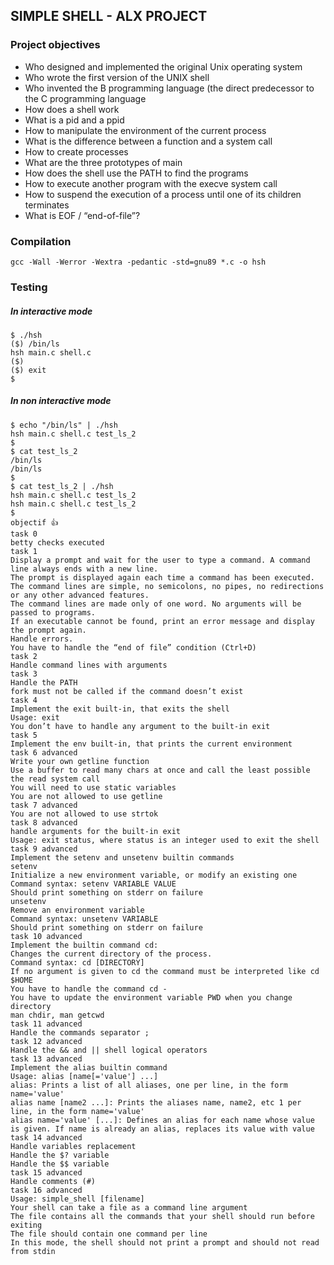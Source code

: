 ## SIMPLE SHELL - ALX PROJECT
### Project objectives
- Who designed and implemented the original Unix operating system
- Who wrote the first version of the UNIX shell
- Who invented the B programming language (the direct predecessor to the C programming language
- How does a shell work
- What is a pid and a ppid
- How to manipulate the environment of the current process
- What is the difference between a function and a system call
- How to create processes
- What are the three prototypes of main
- How does the shell use the PATH to find the programs
- How to execute another program with the execve system call
- How to suspend the execution of a process until one of its children terminates
- What is EOF / “end-of-file”?

### Compilation

````
gcc -Wall -Werror -Wextra -pedantic -std=gnu89 *.c -o hsh
````
### Testing
##### In interactive mode
````
$ ./hsh
($) /bin/ls
hsh main.c shell.c
($)
($) exit
$
````
##### In non interactive mode
````
$ echo "/bin/ls" | ./hsh
hsh main.c shell.c test_ls_2
$
$ cat test_ls_2
/bin/ls
/bin/ls
$
$ cat test_ls_2 | ./hsh
hsh main.c shell.c test_ls_2
hsh main.c shell.c test_ls_2
$
objectif 👍
task 0
betty checks executed
task 1
Display a prompt and wait for the user to type a command. A command line always ends with a new line.
The prompt is displayed again each time a command has been executed.
The command lines are simple, no semicolons, no pipes, no redirections or any other advanced features.
The command lines are made only of one word. No arguments will be passed to programs.
If an executable cannot be found, print an error message and display the prompt again.
Handle errors.
You have to handle the “end of file” condition (Ctrl+D)
task 2
Handle command lines with arguments
task 3
Handle the PATH
fork must not be called if the command doesn’t exist
task 4
Implement the exit built-in, that exits the shell
Usage: exit
You don’t have to handle any argument to the built-in exit
task 5
Implement the env built-in, that prints the current environment
task 6 advanced
Write your own getline function
Use a buffer to read many chars at once and call the least possible the read system call
You will need to use static variables
You are not allowed to use getline
task 7 advanced
You are not allowed to use strtok
task 8 advanced
handle arguments for the built-in exit
Usage: exit status, where status is an integer used to exit the shell
task 9 advanced
Implement the setenv and unsetenv builtin commands
setenv
Initialize a new environment variable, or modify an existing one
Command syntax: setenv VARIABLE VALUE
Should print something on stderr on failure
unsetenv
Remove an environment variable
Command syntax: unsetenv VARIABLE
Should print something on stderr on failure
task 10 advanced
Implement the builtin command cd:
Changes the current directory of the process.
Command syntax: cd [DIRECTORY]
If no argument is given to cd the command must be interpreted like cd $HOME
You have to handle the command cd -
You have to update the environment variable PWD when you change directory
man chdir, man getcwd
task 11 advanced
Handle the commands separator ;
task 12 advanced
Handle the && and || shell logical operators
task 13 advanced
Implement the alias builtin command
Usage: alias [name[='value'] ...]
alias: Prints a list of all aliases, one per line, in the form name='value'
alias name [name2 ...]: Prints the aliases name, name2, etc 1 per line, in the form name='value'
alias name='value' [...]: Defines an alias for each name whose value is given. If name is already an alias, replaces its value with value
task 14 advanced
Handle variables replacement
Handle the $? variable
Handle the $$ variable
task 15 advanced
Handle comments (#)
task 16 advanced
Usage: simple_shell [filename]
Your shell can take a file as a command line argument
The file contains all the commands that your shell should run before exiting
The file should contain one command per line
In this mode, the shell should not print a prompt and should not read from stdin
